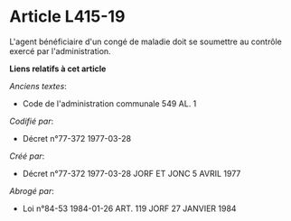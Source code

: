 # Article L415-19

L'agent bénéficiaire d'un congé de maladie doit se soumettre au contrôle exercé par l'administration.

**Liens relatifs à cet article**

_Anciens textes_:

  - Code de l'administration communale 549 AL. 1

_Codifié par_:

  - Décret n°77-372 1977-03-28

_Créé par_:

  - Décret n°77-372 1977-03-28 JORF ET JONC 5 AVRIL 1977

_Abrogé par_:

  - Loi n°84-53 1984-01-26 ART. 119 JORF 27 JANVIER 1984
